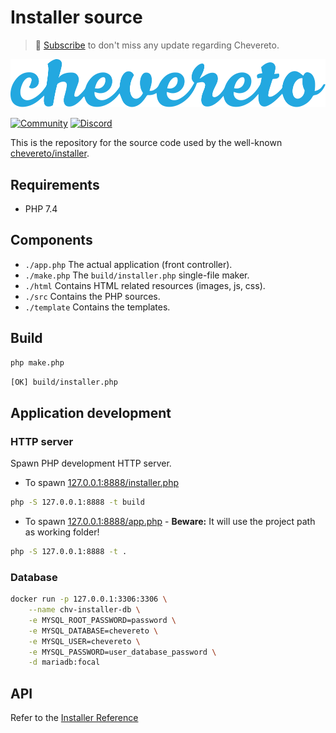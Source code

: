 # Installer source

> 🔔 [Subscribe](https://newsletter.chevereto.com/subscription?f=PmL892XuTdfErVq763PCycJQrvZ8PYc9JbsVUttqiPV1zXt6DDtf7lhepEStqE8LhGs8922ZYmGT7CYjMH5uSx23pL6Q) to don't miss any update regarding Chevereto.

![Chevereto](LOGO.svg)

[![Community](https://img.shields.io/badge/chv.to-community-blue?style=flat-square)](https://chv.to/community)
[![Discord](https://img.shields.io/discord/759137550312407050?style=flat-square)](https://chv.to/discord)

This is the repository for the source code used by the well-known [chevereto/installer](https://github.com/chevereto/installer).

## Requirements

* PHP 7.4

## Components

* `./app.php` The actual application (front controller).
* `./make.php` The `build/installer.php` single-file maker.
* `./html` Contains HTML related resources (images, js, css).
* `./src` Contains the PHP sources.
* `./template` Contains the templates.

## Build

```sh
php make.php
```

```sh
[OK] build/installer.php
```

## Application development

### HTTP server

Spawn PHP development HTTP server.

* To spawn [127.0.0.1:8888/installer.php](http://127.0.0.1:8888/installer.php)

```sh
php -S 127.0.0.1:8888 -t build
```

* To spawn [127.0.0.1:8888/app.php](http://127.0.0.1:8888/app.php) - **Beware:** It will use the project path as working folder!

```sh
php -S 127.0.0.1:8888 -t .
```

### Database

```sh
docker run -p 127.0.0.1:3306:3306 \
    --name chv-installer-db \
    -e MYSQL_ROOT_PASSWORD=password \
    -e MYSQL_DATABASE=chevereto \
    -e MYSQL_USER=chevereto \
    -e MYSQL_PASSWORD=user_database_password \
    -d mariadb:focal
```

## API

Refer to the [Installer Reference](https://github.com/chevereto/installer#reference)
